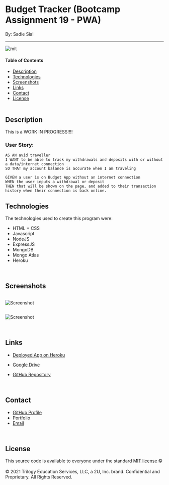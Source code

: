 # Budget Tracker (Bootcamp Assignment 19 - PWA)

By: Sadie Sial

___

![mit](https://img.shields.io/badge/license-MIT-lightblue)

#### Table of Contents

* [Description](#description)
* [Technologies](#technologies)
* [Screenshots](#screenshots)
* [Links](#links)
* [Contact](#contact)
* [License](#license)
<br><br>

## Description <br>

This is a WORK IN PROGRESS!!!!


### User Story:

```
AS AN avid traveller
I WANT to be able to track my withdrawals and deposits with or without a data/internet connection
SO THAT my account balance is accurate when I am traveling
```

```
GIVEN a user is on Budget App without an internet connection
WHEN the user inputs a withdrawal or deposit
THEN that will be shown on the page, and added to their transaction history when their connection is back online.
```


## Technologies

The technologies used to create this program were: 
- HTML + CSS
- Javascript
- NodeJS
- ExpressJS
- MongoDB
- Mongo Atlas
- Heroku

<br>

## Screenshots
```
```
![Screenshot](assets/images/screenshot.png)

```
```
![Screenshot](assets/images/screenshot2.png)


<br>

## Links

- [Deployed App on Heroku]()

- [Google Drive](https://drive.google.com/drive/folders/1Q73SY0TiaKR0SS1sHMcOjcV2U-SoDEEh?usp=sharing)

- [GitHub Repository](https://github.com/sadielinks/employee-tracker-sql)

<br>

## Contact

- [GitHub Profile](https://github.com/sadielinks)
- [Portfolio](https://sadielinks.github.io/professional-portfolio/)
- [Email](mailto:sadiecodes@gmail.com)

<br>

## License

This source code is available to everyone under the standard [MIT license ©](https://choosealicense.com/licenses/mit/) <br><br>
© 2021 Trilogy Education Services, LLC, a 2U, Inc. brand. Confidential and Proprietary. All Rights Reserved.